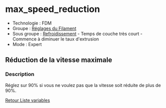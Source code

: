 # max_speed_reduction

* Technologie : FDM
* Groupe : [Réglages du Filament](../filament_settings/filament_settings.md)
* Sous groupe : [Refroidissement](../filament_settings/filament_settings.md#refroidissement) - Temps de couche très court - Commence à diminuer le taux d'extrusion
* Mode : Expert

## Réduction de la vitesse maximale

### Description

Réglez sur 90% si vous ne voulez pas que la vitesse soit réduite de plus de 90%.

[Retour Liste variables](variable_list.md)